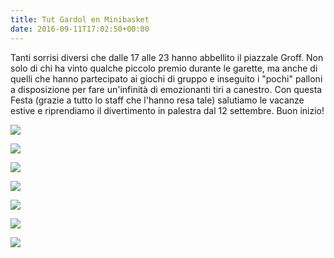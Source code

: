 ```yaml
---
title: Tut Gardol en Minibasket
date: 2016-09-11T17:02:50+00:00
---
```

Tanti sorrisi diversi che dalle 17 alle 23 hanno abbellito il piazzale Groff. Non solo di chi ha vinto qualche piccolo premio durante le garette, ma anche di quelli che hanno partecipato ai giochi di gruppo e inseguito i "pochi" palloni a disposizione per fare un'infinità di emozionanti tiri a canestro. Con questa Festa (grazie a tutto lo staff che l'hanno resa tale) salutiamo le vacanze estive e riprendiamo il divertimento in palestra dal 12 settembre. Buon inizio!

[![](http://localhost:8080/wp-content/uploads/2016/09/image1-150x150.jpg)](http://localhost:8080/?attachment_id=4899)

[![](http://localhost:8080/wp-content/uploads/2016/09/image2-150x150.jpg)](http://localhost:8080/?attachment_id=4898)

[![](http://localhost:8080/wp-content/uploads/2016/09/image4-150x150.jpg)](http://localhost:8080/?attachment_id=4897)

  

[![](http://localhost:8080/wp-content/uploads/2016/09/image5-150x150.jpg)](http://localhost:8080/?attachment_id=4896)

[![](http://localhost:8080/wp-content/uploads/2016/09/image6-150x150.jpg)](http://localhost:8080/?attachment_id=4895)

[![](http://localhost:8080/wp-content/uploads/2016/09/image7-150x150.jpg)](http://localhost:8080/?attachment_id=4894)

  

[![](http://localhost:8080/wp-content/uploads/2016/09/image8-150x150.jpg)](http://localhost:8080/?attachment_id=4893)